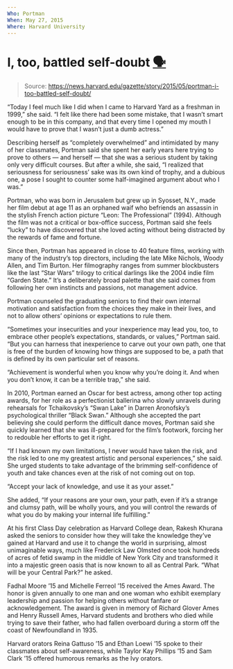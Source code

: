 ```yaml
---
Who: Portman
When: May 27, 2015
Where: Harvard University
---
```


# I, too, battled self-doubt [🗣](https://www.youtube.com/watch?v=jDaZu_KEMCY)

> Source: https://news.harvard.edu/gazette/story/2015/05/portman-i-too-battled-self-doubt/

“Today I feel much like I did when I came to Harvard Yard as a freshman in 1999,” she said. “I felt like there had been some mistake, that I wasn’t smart enough to be in this company, and that every time I opened my mouth I would have to prove that I wasn’t just a dumb actress.”

Describing herself as “completely overwhelmed” and intimidated by many of her classmates, Portman said she spent her early years here trying to prove to others — and herself — that she was a serious student by taking only very difficult courses. But after a while, she said, “I realized that seriousness for seriousness’ sake was its own kind of trophy, and a dubious one, a pose I sought to counter some half-imagined argument about who I was.”

Portman, who was born in Jerusalem but grew up in Syosset, N.Y., made her film debut at age 11 as an orphaned waif who befriends an assassin in the stylish French action picture “Leon: The Professional” (1994). Although the film was not a critical or box-office success, Portman said she feels “lucky” to have discovered that she loved acting without being distracted by the rewards of fame and fortune.

Since then, Portman has appeared in close to 40 feature films, working with many of the industry’s top directors, including the late Mike Nichols, Woody Allen, and Tim Burton. Her filmography ranges from summer blockbusters like the last “Star Wars” trilogy to critical darlings like the 2004 indie film “Garden State.” It’s a deliberately broad palette that she said comes from following her own instincts and passions, not management advice.

Portman counseled the graduating seniors to find their own internal motivation and satisfaction from the choices they make in their lives, and not to allow others’ opinions or expectations to rule them.

“Sometimes your insecurities and your inexperience may lead you, too, to embrace other people’s expectations, standards, or values,” Portman said. “But you can harness that inexperience to carve out your own path, one that is free of the burden of knowing how things are supposed to be, a path that is defined by its own particular set of reasons.

“Achievement is wonderful when you know why you’re doing it. And when you don’t know, it can be a terrible trap,” she said.

In 2010, Portman earned an Oscar for best actress, among other top acting awards, for her role as a perfectionist ballerina who slowly unravels during rehearsals for Tchaikovsky’s “Swan Lake” in Darren Aronofsky’s psychological thriller “Black Swan.” Although she accepted the part believing she could perform the difficult dance moves, Portman said she quickly learned that she was ill-prepared for the film’s footwork, forcing her to redouble her efforts to get it right.

“If I had known my own limitations, I never would have taken the risk, and the risk led to one my greatest artistic and personal experiences,” she said. She urged students to take advantage of the brimming self-confidence of youth and take chances even at the risk of not coming out on top.

“Accept your lack of knowledge, and use it as your asset.”

She added, “If your reasons are your own, your path, even if it’s a strange and clumsy path, will be wholly yours, and you will control the rewards of what you do by making your internal life fulfilling.”

At his first Class Day celebration as Harvard College dean, Rakesh Khurana asked the seniors to consider how they will take the knowledge they’ve gained at Harvard and use it to change the world in surprising, almost unimaginable ways, much like Frederick Law Olmsted once took hundreds of acres of fetid swamp in the middle of New York City and transformed it into a majestic green oasis that is now known to all as Central Park. “What will be your Central Park?” he asked.

Fadhal Moore ’15 and Michelle Ferreol ’15 received the Ames Award. The honor is given annually to one man and one woman who exhibit exemplary leadership and passion for helping others without fanfare or acknowledgement. The award is given in memory of Richard Glover Ames and Henry Russell Ames, Harvard students and brothers who died while trying to save their father, who had fallen overboard during a storm off the coast of Newfoundland in 1935.

Harvard orators Reina Gattuso ’15 and Ethan Loewi ’15 spoke to their classmates about self-awareness, while Taylor Kay Phillips ’15 and Sam Clark ’15 offered humorous remarks as the Ivy orators.